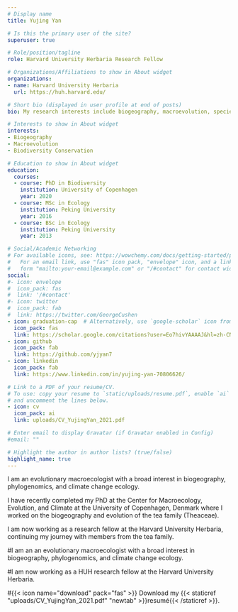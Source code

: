 ```yaml
---
# Display name
title: Yujing Yan

# Is this the primary user of the site?
superuser: true

# Role/position/tagline
role: Harvard University Herbaria Research Fellow

# Organizations/Affiliations to show in About widget
organizations:
- name: Harvard University Herbaria
  url: https://huh.harvard.edu/

# Short bio (displayed in user profile at end of posts)
bio: My research interests include biogeography, macroevolution, species diversity patterns and climate change conservation.

# Interests to show in About widget
interests:
- Biogeography
- Macroevolution
- Biodiversity Conservation

# Education to show in About widget
education:
  courses:
  - course: PhD in Biodiversity
    institution: University of Copenhagen
    year: 2020
  - course: MSc in Ecology
    institution: Peking University
    year: 2016
  - course: BSc in Ecology
    institution: Peking University
    year: 2013

# Social/Academic Networking
# For available icons, see: https://wowchemy.com/docs/getting-started/page-builder/#icons
#   For an email link, use "fas" icon pack, "envelope" icon, and a link in the
#   form "mailto:your-email@example.com" or "/#contact" for contact widget.
social:
#- icon: envelope
#  icon_pack: fas
#  link: '/#contact'
#- icon: twitter
#  icon_pack: fab
#  link: https://twitter.com/GeorgeCushen
- icon: graduation-cap  # Alternatively, use `google-scholar` icon from `ai` icon pack
  icon_pack: fas
  link: https://scholar.google.com/citations?user=Eo7hivYAAAAJ&hl=zh-CN
- icon: github
  icon_pack: fab
  link: https://github.com/yjyan7
- icon: linkedin
  icon_pack: fab
  link: https://www.linkedin.com/in/yujing-yan-70806626/

# Link to a PDF of your resume/CV.
# To use: copy your resume to `static/uploads/resume.pdf`, enable `ai` icons in `params.toml`, 
# and uncomment the lines below.
- icon: cv
  icon_pack: ai
  link: uploads/CV_YujingYan_2021.pdf

# Enter email to display Gravatar (if Gravatar enabled in Config)
#email: ""

# Highlight the author in author lists? (true/false)
highlight_name: true
---
```


I am an evolutionary macroecologist with a broad interest in biogeography, phylogenomics, and climate change ecology. 

I have recently completed my PhD at the Center for Macroecology, Evolution, and Climate at the University of Copenhagen, Denmark where I worked on the biogeography and evolution of the tea family (Theaceae). 

I am now working as a research fellow at the Harvard University Herbaria, continuing my journey with members from the tea family. 

#I am an an evolutionary macroecologist with a broad interest in biogeography, phylogenomics, and climate change ecology. 

#I am now working as a HUH research fellow at the Harvard University Herbaria.

#{{< icon name="download" pack="fas" >}} Download my {{< staticref "uploads/CV_YujingYan_2021.pdf" "newtab" >}}resumé{{< /staticref >}}.
